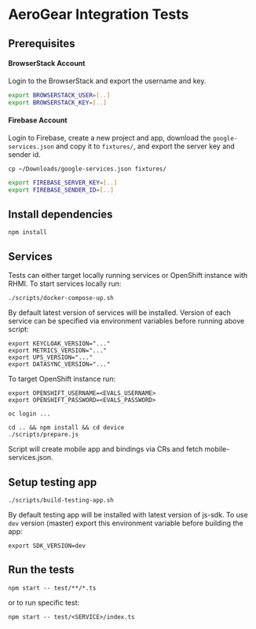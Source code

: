 # AeroGear Integration Tests

## Prerequisites

#### BrowserStack Account

Login to the BrowserStack and export the username and key.

```bash
export BROWSERSTACK_USER=[..]
export BROWSERSTACK_KEY=[..]
```

#### Firebase Account

Login to Firebase, create a new project and app, download the `google-services.json` and copy it to `fixtures/`, and export the server key and sender id.

```
cp ~/Downloads/google-services.json fixtures/
```

```bash
export FIREBASE_SERVER_KEY=[..]
export FIREBASE_SENDER_ID=[..]
```

## Install dependencies 

```
npm install
```

## Services

Tests can either target locally running services or OpenShift instance with RHMI. To start services locally run:

```
./scripts/docker-compose-up.sh
```

By default latest version of services will be installed. Version of each service can be specified via environment variables before running above script:

```
export KEYCLOAK_VERSION="..."
export METRICS_VERSION="..."
export UPS_VERSION="..."
export DATASYNC_VERSION="..."
```

To target OpenShift instance run:

```
export OPENSHIFT_USERNAME=<EVALS_USERNAME>
export OPENSHIFT_PASSWORD=<EVALS_PASSWORD>

oc login ...

cd .. && npm install && cd device
./scripts/prepare.js
```

Script will create mobile app and bindings via CRs and fetch mobile-services.json.

## Setup testing app

```
./scripts/build-testing-app.sh
```

By default testing app will be installed with latest version of js-sdk. To use `dev` version (master) export this environment variable before building the app:

```
export SDK_VERSION=dev
```

## Run the tests

```
npm start -- test/**/*.ts
```

or to run specific test:

```
npm start -- test/<SERVICE>/index.ts
```

